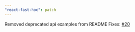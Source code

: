 ```yaml
---
"react-fast-hoc": patch
---
```


Removed deprecated api examples from README
Fixes: [#20](https://github.com/XantreGodlike/react-fast-hoc/issues/20)
